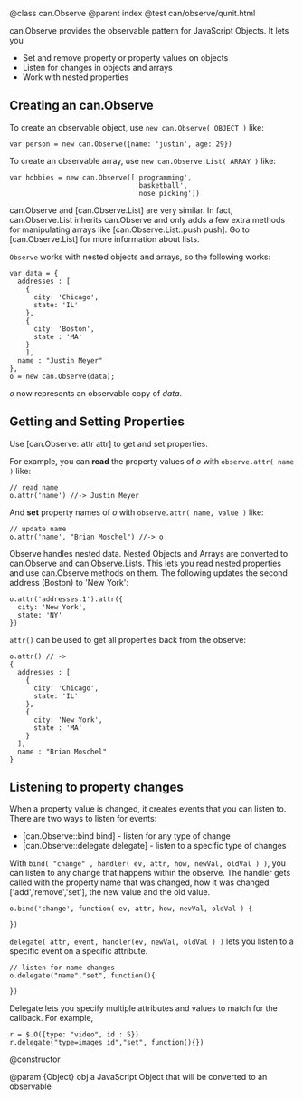 @class can.Observe
@parent index
@test can/observe/qunit.html

can.Observe provides the observable pattern for
JavaScript Objects. It lets you

  - Set and remove property or property values on objects
  - Listen for changes in objects and arrays
  - Work with nested properties


## Creating an can.Observe

To create an observable object, use `new can.Observe( OBJECT )` like:

    var person = new can.Observe({name: 'justin', age: 29})
    
To create an observable array, use `new can.Observe.List( ARRAY )` like:

    var hobbies = new can.Observe(['programming', 
                                   'basketball', 
                                   'nose picking'])

  
can.Observe and [can.Observe.List] are very similar. In fact,
can.Observe.List inherits can.Observe and only adds a few extra methods for
manipulating arrays like [can.Observe.List::push push].  Go to
[can.Observe.List] for more information about lists.

`Observe` works with nested objects and arrays, so the following works:

    var data = { 
      addresses : [
        {
          city: 'Chicago',
          state: 'IL'
        },
        {
          city: 'Boston',
          state : 'MA'
        }
        ],
      name : "Justin Meyer"
    },
    o = new can.Observe(data);
    
_o_ now represents an observable copy of _data_.  

## Getting and Setting Properties

Use [can.Observe::attr attr] to get and set properties.

For example, you can __read__ the property values of _o_ with
`observe.attr( name )` like:

    // read name
    o.attr('name') //-> Justin Meyer
    
And __set__ property names of _o_ with 
`observe.attr( name, value )` like:

    // update name
    o.attr('name', "Brian Moschel") //-> o

Observe handles nested data.  Nested Objects and
Arrays are converted to can.Observe and 
can.Observe.Lists.  This lets you read nested properties 
and use can.Observe methods on them.  The following 
updates the second address (Boston) to 'New York':

    o.attr('addresses.1').attr({
      city: 'New York',
      state: 'NY'
    })

`attr()` can be used to get all properties back from the observe:

    o.attr() // -> 
    { 
      addresses : [
        {
          city: 'Chicago',
          state: 'IL'
        },
        {
          city: 'New York',
          state : 'MA'
        }
      ],
      name : "Brian Moschel"
    }


## Listening to property changes

When a property value is changed, it creates events
that you can listen to.  There are two ways to listen
for events:

  - [can.Observe::bind bind] - listen for any type of change
  - [can.Observe::delegate delegate] - listen to a specific type of changes
    
    
    
With `bind( "change" , handler( ev, attr, how, newVal, oldVal ) )`, you can listen
to any change that happens within the 
observe. The handler gets called with the property name that was
changed, how it was changed ['add','remove','set'], the new value
and the old value.

    o.bind('change', function( ev, attr, how, nevVal, oldVal ) {
    
    })

`delegate( attr, event, handler(ev, newVal, oldVal ) )` lets you listen
to a specific event on a specific attribute. 

    // listen for name changes
    o.delegate("name","set", function(){
    
    })
    
Delegate lets you specify multiple attributes and values to match 
for the callback. For example,

    r = $.O({type: "video", id : 5})
    r.delegate("type=images id","set", function(){})
    

@constructor

@param {Object} obj a JavaScript Object that will be 
converted to an observable
